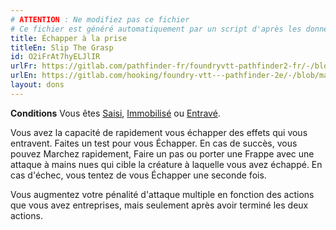 ```yaml
---
# ATTENTION : Ne modifiez pas ce fichier
# Ce fichier est généré automatiquement par un script d'après les données du module Foundry VTT officiel et de sa traduction
title: Échapper à la prise
titleEn: Slip The Grasp
id: O2iFrAt7hyELJlIR
urlFr: https://gitlab.com/pathfinder-fr/foundryvtt-pathfinder2-fr/-/blob/master/data/feats/O2iFrAt7hyELJlIR.htm
urlEn: https://gitlab.com/hooking/foundry-vtt---pathfinder-2e/-/blob/master/packs/data/feats.db/slip-the-grasp.json
layout: dons
---
```

**Conditions** Vous êtes [Saisi](../conditions/agrippé-empoigné.html), [Immobilisé](../conditions/immobilisé.html) ou [Entravé](../conditions/entravé.html).

Vous avez la capacité de rapidement vous échapper des effets qui vous entravent. Faites un test pour vous Échapper. En cas de succès, vous pouvez Marchez rapidement, Faire un pas ou porter une Frappe avec une attaque à mains nues qui cible la créature à laquelle vous avez échappé. En cas d'échec, vous tentez de vous Échapper une seconde fois.

Vous augmentez votre pénalité d'attaque multiple en fonction des actions que vous avez entreprises, mais seulement après avoir terminé les deux actions.
